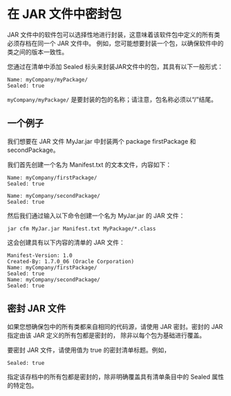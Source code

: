 # 在 JAR 文件中密封包
JAR 文件中的软件包可以选择性地进行封装，这意味着该软件包中定义的所有类必须存档在同一个 JAR 文件中。
例如，您可能想要封装一个包，以确保软件中的类之间的版本一致性。

您通过在清单中添加 Sealed 标头来封装JAR文件中的包，其具有以下一般形式：

```
Name: myCompany/myPackage/
Sealed: true
```

`myCompany/myPackage/` 是要封装的包的名称；请注意，包名称必须以“/”结尾。

## 一个例子

我们想要在 JAR 文件 MyJar.jar 中封装两个 package firstPackage 和 secondPackage。

我们首先创建一个名为 Manifest.txt 的文本文件，内容如下：

```
Name: myCompany/firstPackage/
Sealed: true

Name: myCompany/secondPackage/
Sealed: true
```

然后我们通过输入以下命令创建一个名为 MyJar.jar 的 JAR 文件：

```
jar cfm MyJar.jar Manifest.txt MyPackage/*.class
```

这会创建具有以下内容的清单的 JAR 文件：

```
Manifest-Version: 1.0
Created-By: 1.7.0_06 (Oracle Corporation)
Name: myCompany/firstPackage/
Sealed: true
Name: myCompany/secondPackage/
Sealed: true
```

## 密封 JAR 文件

如果您想确保包中的所有类都来自相同的代码源，请使用 JAR 密封。密封的 JAR 指定由该 JAR 定义的所有包都是密封的，
除非以每个包为基础进行覆盖。

要密封 JAR 文件，请使用值为 true 的密封清单标题。例如，
```
Sealed: true
```

指定该存档中的所有包都是密封的，除非明确覆盖具有清单条目中的 Sealed 属性的特定包。
